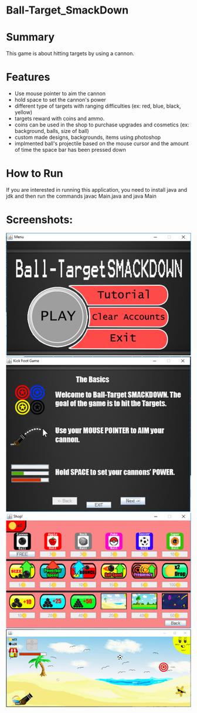 # Ball-Target_SmackDown

# Summary
This game is about hitting targets by using a cannon.

# Features
- Use mouse pointer to aim the cannon
- hold space to set the cannon's power
- different type of targets with ranging difficulties (ex: red, blue, black, yellow)
- targets reward with coins and ammo. 
- coins can be used in the shop to purchase upgrades and cosmetics (ex: background, balls, size of ball)
- custom made designs, backgrounds, items using photoshop
- implmented ball's projectile based on the mouse cursor and the amount of time the space bar has been pressed down

# How to Run
If you are interested in running this application, you need to install java and jdk and then run the commands javac Main.java and java Main

# Screenshots:
![Alt text](/screenshots/menu.PNG)
![Alt text](/screenshots/tutorial.PNG)
![Alt text](/screenshots/shop.PNG)
![Alt text](/screenshots/play.PNG)

